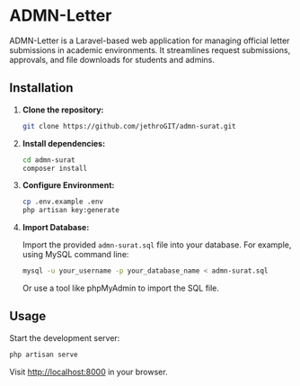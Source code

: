 # ADMN-Letter

ADMN-Letter is a Laravel-based web application for managing official letter submissions in academic environments. It streamlines request submissions, approvals, and file downloads for students and admins.

## Installation

1. **Clone the repository:**

   ```bash
   git clone https://github.com/jethroGIT/admn-surat.git
   ```

2. **Install dependencies:**

   ```bash
   cd admn-surat
   composer install
   ```

3. **Configure Environment:**

   ```bash
   cp .env.example .env
   php artisan key:generate
   ```

4. **Import Database:**

   Import the provided `admn-surat.sql` file into your database. For example, using MySQL command line:
   
   ```bash
   mysql -u your_username -p your_database_name < admn-surat.sql
   ```
   
   Or use a tool like phpMyAdmin to import the SQL file.


## Usage

Start the development server:

```bash
php artisan serve
```

Visit [http://localhost:8000](http://localhost:8000) in your browser.